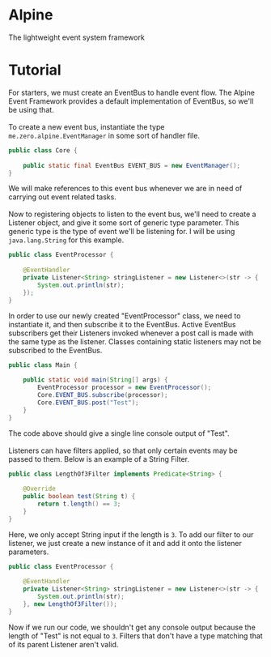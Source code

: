 # Alpine
The lightweight event system framework

# Tutorial
For starters, we must create an EventBus to handle event flow.
The Alpine Event Framework provides a default implementation of EventBus, so we'll be using that.
<br><br>
To create a new event bus, instantiate the type ``me.zero.alpine.EventManager`` in some sort of handler file.
```Java
public class Core {
    
    public static final EventBus EVENT_BUS = new EventManager();
}
```
We will make references to this event bus whenever we are in need of carrying out event related tasks.
<br><br>
Now to registering objects to listen to the event bus, we'll need to create a Listener object, and give it some
sort of generic type parameter. This generic type is the type of event we'll be listening for. I will be using
``java.lang.String`` for this example.
```Java
public class EventProcessor {
    
    @EventHandler
    private Listener<String> stringListener = new Listener<>(str -> {
        System.out.println(str);
    });
}
```
In order to use our newly created "EventProcessor" class, we need to instantiate it, and then subscribe it to the EventBus.
Active EventBus subscribers get their Listeners invoked whenever a post call is made with the same type as the listener.
Classes containing static listeners may not be subscribed to the EventBus.
```Java
public class Main {
    
    public static void main(String[] args) {
        EventProcessor processor = new EventProcessor();
        Core.EVENT_BUS.subscribe(processor);
        Core.EVENT_BUS.post("Test");
    }
}
```
The code above should give a single line console output of "Test".
<br><br>
Listeners can have filters applied, so that only certain events may be passed to them. Below is an example of a String Filter.
```Java
public class LengthOf3Filter implements Predicate<String> {
    
    @Override
    public boolean test(String t) {
        return t.length() == 3;
    }
}
```
Here, we only accept String input if the length is ``3``. To add our filter to our listener, we just create a new instance of it and add it onto the listener parameters.
```Java
public class EventProcessor {
    
    @EventHandler
    private Listener<String> stringListener = new Listener<>(str -> {
        System.out.println(str);
    }, new LengthOf3Filter());
}
```
Now if we run our code, we shouldn't get any console output because the length of "Test" is not equal to ``3``.
Filters that don't have a type matching that of its parent Listener aren't valid.
